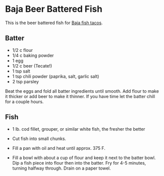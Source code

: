 Baja Beer Battered Fish
========================

This is the beer battered fish for [Baja fish tacos](../full_tacos/baja_fish_tacos.md).

Batter
-------

* 1/2 c flour
* 1/4 c baking powder
* 1 egg
* 1/2 c beer (Tecate!)
* 1 tsp salt
* 1 tsp chili powder (paprika, salt, garlic salt)
* 2 tsp parsley

Beat the eggs and fold all batter ingredients until smooth.
Add flour to make it thicker or add beer to make it thinner.
If you have time let the batter chill for a couple hours.

Fish
------

* 1 lb. cod fillet, grouper, or similar white fish, the fresher the better

* Cut fish into small chunks.
* Fill a pan with oil and heat until approx. 375 F.
* Fill a bowl with about a cup of flour and keep it next to the batter bowl.
   Dip a fish piece into flour then into the batter.
   Fry for 4-5 minutes, turning halfway through. Drain on a paper towel.